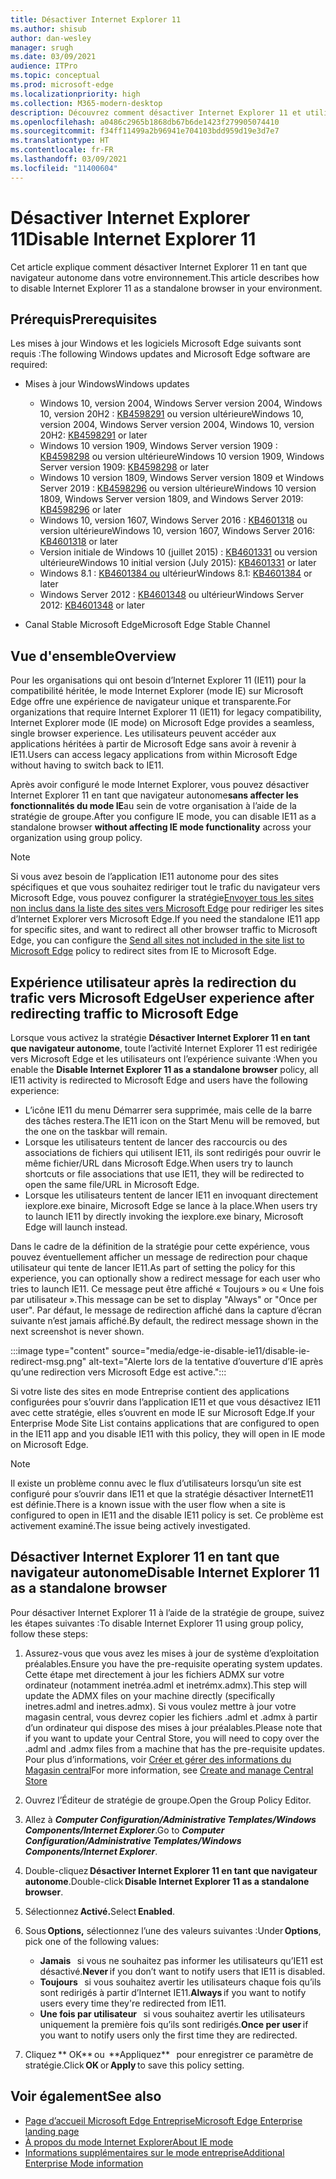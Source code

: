 ```yaml
---
title: Désactiver Internet Explorer 11
ms.author: shisub
author: dan-wesley
manager: srugh
ms.date: 03/09/2021
audience: ITPro
ms.topic: conceptual
ms.prod: microsoft-edge
ms.localizationpriority: high
ms.collection: M365-modern-desktop
description: Découvrez comment désactiver Internet Explorer 11 et utiliser le mode Internet Explorer dans Microsoft Edge.
ms.openlocfilehash: a0486c2965b1868db67b6de1423f279905074410
ms.sourcegitcommit: f34ff11499a2b96941e704103bdd959d19e3d7e7
ms.translationtype: HT
ms.contentlocale: fr-FR
ms.lasthandoff: 03/09/2021
ms.locfileid: "11400604"
---
```

# <a name="disable-internet-explorer-11"></a><span data-ttu-id="4dc7e-103">Désactiver Internet Explorer 11</span><span class="sxs-lookup"><span data-stu-id="4dc7e-103">Disable Internet Explorer 11</span></span>

<span data-ttu-id="4dc7e-104">Cet article explique comment désactiver Internet Explorer 11 en tant que navigateur autonome dans votre environnement.</span><span class="sxs-lookup"><span data-stu-id="4dc7e-104">This article describes how to disable Internet Explorer 11 as a standalone browser in your environment.</span></span>

## <a name="prerequisites"></a><span data-ttu-id="4dc7e-105">Prérequis</span><span class="sxs-lookup"><span data-stu-id="4dc7e-105">Prerequisites</span></span>

<span data-ttu-id="4dc7e-106">Les mises à jour Windows et les logiciels Microsoft Edge suivants sont requis :</span><span class="sxs-lookup"><span data-stu-id="4dc7e-106">The following Windows updates and Microsoft Edge software are required:</span></span>

- <span data-ttu-id="4dc7e-107">Mises à jour Windows</span><span class="sxs-lookup"><span data-stu-id="4dc7e-107">Windows updates</span></span>

  - <span data-ttu-id="4dc7e-108">Windows 10, version 2004, Windows Server version 2004, Windows 10, version 20H2 : [KB4598291](https://support.microsoft.com/topic/february-2-2021-kb4598291-os-builds-19041-789-and-19042-789-preview-6a766199-a4f1-616e-1f5c-58bdc3ca5e3b) ou version ultérieure</span><span class="sxs-lookup"><span data-stu-id="4dc7e-108">Windows 10, version 2004, Windows Server version 2004, Windows 10, version 20H2: [KB4598291](https://support.microsoft.com/topic/february-2-2021-kb4598291-os-builds-19041-789-and-19042-789-preview-6a766199-a4f1-616e-1f5c-58bdc3ca5e3b) or later</span></span>
  - <span data-ttu-id="4dc7e-109">Windows 10 version 1909, Windows Server version 1909 : [KB4598298](https://support.microsoft.com/topic/january-21-2021-kb4598298-os-build-18363-1350-preview-02dfd9ba-91a2-1b82-dede-42f288c02511) ou version ultérieure</span><span class="sxs-lookup"><span data-stu-id="4dc7e-109">Windows 10 version 1909, Windows Server version 1909: [KB4598298](https://support.microsoft.com/topic/january-21-2021-kb4598298-os-build-18363-1350-preview-02dfd9ba-91a2-1b82-dede-42f288c02511) or later</span></span>
  - <span data-ttu-id="4dc7e-110">Windows 10 version 1809, Windows Server version 1809 et Windows Server 2019 : [KB4598296](https://support.microsoft.com/topic/january-21-2021-kb4598296-os-build-17763-1728-preview-4c0931ff-45b7-ff59-5e00-c03b5afb363d) ou version ultérieure</span><span class="sxs-lookup"><span data-stu-id="4dc7e-110">Windows 10 version 1809, Windows Server version 1809, and Windows Server 2019: [KB4598296](https://support.microsoft.com/topic/january-21-2021-kb4598296-os-build-17763-1728-preview-4c0931ff-45b7-ff59-5e00-c03b5afb363d) or later</span></span>
  - <span data-ttu-id="4dc7e-111">Windows 10, version 1607, Windows Server 2016 : [KB4601318](https://support.microsoft.com/topic/february-9-2021-kb4601318-os-build-14393-4225-c5e3de6c-e3e6-ffb5-6197-48b9ce16446e) ou version ultérieure</span><span class="sxs-lookup"><span data-stu-id="4dc7e-111">Windows 10, version 1607, Windows Server 2016: [KB4601318](https://support.microsoft.com/topic/february-9-2021-kb4601318-os-build-14393-4225-c5e3de6c-e3e6-ffb5-6197-48b9ce16446e) or later</span></span>
   - <span data-ttu-id="4dc7e-112">Version initiale de Windows 10 (juillet 2015) : [KB4601331](https://support.microsoft.com/office/february-9-2021%e2%80%94kb4601331-os-build-10240-18842-6227d078-fef3-8d67-27e0-1882e6cb79ff?ui=en-US&rs=en-US&ad=US) ou version ultérieure</span><span class="sxs-lookup"><span data-stu-id="4dc7e-112">Windows 10 initial version (July 2015): [KB4601331](https://support.microsoft.com/office/february-9-2021%e2%80%94kb4601331-os-build-10240-18842-6227d078-fef3-8d67-27e0-1882e6cb79ff?ui=en-US&rs=en-US&ad=US) or later</span></span>
  - <span data-ttu-id="4dc7e-113">Windows 8.1 : [KB4601384 ou](https://support.microsoft.com/topic/february-9-2021-kb4601384-monthly-rollup-16bdbb75-dd4b-2910-abc5-7891c9756b96) ultérieur</span><span class="sxs-lookup"><span data-stu-id="4dc7e-113">Windows 8.1: [KB4601384](https://support.microsoft.com/topic/february-9-2021-kb4601384-monthly-rollup-16bdbb75-dd4b-2910-abc5-7891c9756b96) or later</span></span>
  - <span data-ttu-id="4dc7e-114">Windows Server 2012 : [KB4601348](https://support.microsoft.com/topic/february-9-2021-kb4601348-monthly-rollup-2c338c0c-73d6-fb80-cc91-f1a86e80db0c) ou ultérieur</span><span class="sxs-lookup"><span data-stu-id="4dc7e-114">Windows Server 2012: [KB4601348](https://support.microsoft.com/topic/february-9-2021-kb4601348-monthly-rollup-2c338c0c-73d6-fb80-cc91-f1a86e80db0c) or later</span></span>
  
- <span data-ttu-id="4dc7e-115">Canal Stable Microsoft Edge</span><span class="sxs-lookup"><span data-stu-id="4dc7e-115">Microsoft Edge Stable Channel</span></span>


## <a name="overview"></a><span data-ttu-id="4dc7e-116">Vue d'ensemble</span><span class="sxs-lookup"><span data-stu-id="4dc7e-116">Overview</span></span>

<span data-ttu-id="4dc7e-117">Pour les organisations qui ont besoin d’Internet Explorer 11 (IE11) pour la compatibilité héritée, le mode Internet Explorer (mode IE) sur Microsoft Edge offre une expérience de navigateur unique et transparente.</span><span class="sxs-lookup"><span data-stu-id="4dc7e-117">For organizations that require Internet Explorer 11 (IE11) for legacy compatibility, Internet Explorer mode (IE mode) on Microsoft Edge provides a seamless, single browser experience.</span></span> <span data-ttu-id="4dc7e-118">Les utilisateurs peuvent accéder aux applications héritées à partir de Microsoft Edge sans avoir à revenir à IE11.</span><span class="sxs-lookup"><span data-stu-id="4dc7e-118">Users can access legacy applications from within Microsoft Edge without having to switch back to IE11.</span></span>

<span data-ttu-id="4dc7e-119">Après avoir configuré le mode Internet Explorer, vous pouvez désactiver Internet Explorer 11 en tant que navigateur autonome**sans affecter les fonctionnalités du mode IE**au sein de votre organisation à l’aide de la stratégie de groupe.</span><span class="sxs-lookup"><span data-stu-id="4dc7e-119">After you configure IE mode, you can disable IE11 as a standalone browser **without affecting IE mode functionality** across your organization using group policy.</span></span>

> [!NOTE]
> <span data-ttu-id="4dc7e-120">Si vous avez besoin de l’application IE11 autonome pour des sites spécifiques et que vous souhaitez rediriger tout le trafic du navigateur vers Microsoft Edge, vous pouvez configurer la stratégie[Envoyer tous les sites non inclus dans la liste des sites vers Microsoft Edge](https://docs.microsoft.com/deployedge/edge-ie-mode-policies#redirect-sites-from-ie-to-microsoft-edge) pour rediriger les sites d’Internet Explorer vers Microsoft Edge.</span><span class="sxs-lookup"><span data-stu-id="4dc7e-120">If you need the standalone IE11 app for specific sites, and want to redirect all other browser traffic to Microsoft Edge, you can configure the [Send all sites not included in the site list to Microsoft Edge](https://docs.microsoft.com/deployedge/edge-ie-mode-policies#redirect-sites-from-ie-to-microsoft-edge) policy to redirect sites from IE to Microsoft Edge.</span></span>

## <a name="user-experience-after-redirecting-traffic-to-microsoft-edge"></a><span data-ttu-id="4dc7e-121">Expérience utilisateur après la redirection du trafic vers Microsoft Edge</span><span class="sxs-lookup"><span data-stu-id="4dc7e-121">User experience after redirecting traffic to Microsoft Edge</span></span>

<span data-ttu-id="4dc7e-122">Lorsque vous activez la stratégie **Désactiver Internet Explorer 11 en tant que navigateur autonome**, toute l’activité Internet Explorer 11 est redirigée vers Microsoft Edge et les utilisateurs ont l’expérience suivante :</span><span class="sxs-lookup"><span data-stu-id="4dc7e-122">When you enable the **Disable Internet Explorer 11 as a standalone browser** policy, all IE11 activity is redirected to Microsoft Edge and users have the following experience:</span></span>

- <span data-ttu-id="4dc7e-123">L’icône IE11 du menu Démarrer sera supprimée, mais celle de la barre des tâches restera.</span><span class="sxs-lookup"><span data-stu-id="4dc7e-123">The IE11 icon on the Start Menu will be removed, but the one on the taskbar will remain.</span></span>
- <span data-ttu-id="4dc7e-124">Lorsque les utilisateurs tentent de lancer des raccourcis ou des associations de fichiers qui utilisent IE11, ils sont redirigés pour ouvrir le même fichier/URL dans Microsoft Edge.</span><span class="sxs-lookup"><span data-stu-id="4dc7e-124">When users try to launch shortcuts or file associations that use IE11, they will be redirected to open the same file/URL in Microsoft Edge.</span></span>
- <span data-ttu-id="4dc7e-125">Lorsque les utilisateurs tentent de lancer IE11 en invoquant directement iexplore.exe binaire, Microsoft Edge se lance à la place.</span><span class="sxs-lookup"><span data-stu-id="4dc7e-125">When users try to launch IE11 by directly invoking the iexplore.exe binary, Microsoft Edge will launch instead.</span></span>

<span data-ttu-id="4dc7e-126">Dans le cadre de la définition de la stratégie pour cette expérience, vous pouvez éventuellement afficher un message de redirection pour chaque utilisateur qui tente de lancer IE11.</span><span class="sxs-lookup"><span data-stu-id="4dc7e-126">As part of setting the policy for this experience, you can optionally show a redirect message for each user who tries to launch IE11.</span></span> <span data-ttu-id="4dc7e-127">Ce message peut être affiché « Toujours » ou « Une fois par utilisateur ».</span><span class="sxs-lookup"><span data-stu-id="4dc7e-127">This message can be set to display "Always" or "Once per user".</span></span> <span data-ttu-id="4dc7e-128">Par défaut, le message de redirection affiché dans la capture d’écran suivante n’est jamais affiché.</span><span class="sxs-lookup"><span data-stu-id="4dc7e-128">By default, the redirect message shown in the next screenshot is never shown.</span></span>

:::image type="content" source="media/edge-ie-disable-ie11/disable-ie-redirect-msg.png" alt-text="Alerte lors de la tentative d’ouverture d’IE après qu’une redirection vers Microsoft Edge est active.":::

<span data-ttu-id="4dc7e-130">Si votre liste des sites en mode Entreprise contient des applications configurées pour s’ouvrir dans l’application IE11 et que vous désactivez IE11 avec cette stratégie, elles s’ouvrent en mode IE sur Microsoft Edge.</span><span class="sxs-lookup"><span data-stu-id="4dc7e-130">If your Enterprise Mode Site List contains applications that are configured to open in the IE11 app and you disable IE11 with this policy, they will open in IE mode on Microsoft Edge.</span></span>
> [!NOTE]
> <span data-ttu-id="4dc7e-131">Il existe un problème connu avec le flux d’utilisateurs lorsqu’un site est configuré pour s’ouvrir dans IE11 et que la stratégie désactiver InternetE11 est définie.</span><span class="sxs-lookup"><span data-stu-id="4dc7e-131">There is a known issue with the user flow when a site is configured to open in IE11 and the disable IE11 policy is set.</span></span> <span data-ttu-id="4dc7e-132">Ce problème est activement examiné.</span><span class="sxs-lookup"><span data-stu-id="4dc7e-132">The issue being actively investigated.</span></span>

## <a name="disable-internet-explorer-11-as-a-standalone-browser"></a><span data-ttu-id="4dc7e-133">Désactiver Internet Explorer 11 en tant que navigateur autonome</span><span class="sxs-lookup"><span data-stu-id="4dc7e-133">Disable Internet Explorer 11 as a standalone browser</span></span>

<span data-ttu-id="4dc7e-134">Pour désactiver Internet Explorer 11 à l’aide de la stratégie de groupe, suivez les étapes suivantes :</span><span class="sxs-lookup"><span data-stu-id="4dc7e-134">To disable Internet Explorer 11 using group policy, follow these steps:</span></span>

1. <span data-ttu-id="4dc7e-135">Assurez-vous que vous avez les mises à jour de système d’exploitation préalables.</span><span class="sxs-lookup"><span data-stu-id="4dc7e-135">Ensure you have the pre-requisite operating system updates.</span></span> <span data-ttu-id="4dc7e-136">Cette étape met directement à jour les fichiers ADMX sur votre ordinateur (notamment inetréa.adml et inetrémx.admx).</span><span class="sxs-lookup"><span data-stu-id="4dc7e-136">This step will update the ADMX files on your machine directly (specifically inetres.adml and inetres.admx).</span></span> <span data-ttu-id="4dc7e-137">Si vous voulez mettre à jour votre magasin central, vous devrez copier les fichiers .adml et .admx à partir d’un ordinateur qui dispose des mises à jour préalables.</span><span class="sxs-lookup"><span data-stu-id="4dc7e-137">Please note that if you want to update your Central Store, you will need to copy over the .adml and .admx files from a machine that has the pre-requisite updates.</span></span> <span data-ttu-id="4dc7e-138">Pour plus d’informations, voir [Créer et gérer des informations du Magasin central](https://docs.microsoft.com/troubleshoot/windows-client/group-policy/create-and-manage-central-store)</span><span class="sxs-lookup"><span data-stu-id="4dc7e-138">For more information, see [Create and manage Central Store](https://docs.microsoft.com/troubleshoot/windows-client/group-policy/create-and-manage-central-store)</span></span>
2. <span data-ttu-id="4dc7e-139">Ouvrez l’Éditeur de stratégie de groupe.</span><span class="sxs-lookup"><span data-stu-id="4dc7e-139">Open the Group Policy Editor.</span></span>
3. <span data-ttu-id="4dc7e-140">Allez à ***Computer Configuration/Administrative Templates/Windows Components/Internet Explorer***.</span><span class="sxs-lookup"><span data-stu-id="4dc7e-140">Go to ***Computer Configuration/Administrative Templates/Windows Components/Internet Explorer***.</span></span> 
4. <span data-ttu-id="4dc7e-141">Double-cliquez **Désactiver Internet Explorer 11 en tant que navigateur autonome**.</span><span class="sxs-lookup"><span data-stu-id="4dc7e-141">Double-click **Disable Internet Explorer 11 as a standalone browser**.</span></span>
5. <span data-ttu-id="4dc7e-142">Sélectionnez **Activé.**</span><span class="sxs-lookup"><span data-stu-id="4dc7e-142">Select **Enabled**.</span></span>
6. <span data-ttu-id="4dc7e-143">Sous **Options,** sélectionnez l’une des valeurs suivantes :</span><span class="sxs-lookup"><span data-stu-id="4dc7e-143">Under **Options**, pick one of the following values:</span></span>

   - <span data-ttu-id="4dc7e-144">**Jamais**   si vous ne souhaitez pas informer les utilisateurs qu’IE11 est désactivé.</span><span class="sxs-lookup"><span data-stu-id="4dc7e-144">**Never** if you don’t want to notify users that IE11 is disabled.</span></span>
   - <span data-ttu-id="4dc7e-145">**Toujours**   si vous souhaitez avertir les utilisateurs chaque fois qu’ils sont redirigés à partir d’Internet IE11.</span><span class="sxs-lookup"><span data-stu-id="4dc7e-145">**Always** if you want to notify users every time they're redirected from IE11.</span></span>
   - <span data-ttu-id="4dc7e-146">**Une fois par utilisateur**   si vous souhaitez avertir les utilisateurs uniquement la première fois qu’ils sont redirigés.</span><span class="sxs-lookup"><span data-stu-id="4dc7e-146">**Once per user** if you want to notify users only the first time they are redirected.</span></span>

7. <span data-ttu-id="4dc7e-147">Cliquez \*\* OK** ou  **Appliquez\*\*   pour enregistrer ce paramètre de stratégie.</span><span class="sxs-lookup"><span data-stu-id="4dc7e-147">Click **OK** or **Apply** to save this policy setting.</span></span>

## <a name="see-also"></a><span data-ttu-id="4dc7e-148">Voir également</span><span class="sxs-lookup"><span data-stu-id="4dc7e-148">See also</span></span>

- [<span data-ttu-id="4dc7e-149">Page d’accueil Microsoft Edge Entreprise</span><span class="sxs-lookup"><span data-stu-id="4dc7e-149">Microsoft Edge Enterprise landing page</span></span>](https://aka.ms/EdgeEnterprise)
- [<span data-ttu-id="4dc7e-150">À propos du mode Internet Explorer</span><span class="sxs-lookup"><span data-stu-id="4dc7e-150">About IE mode</span></span>](https://docs.microsoft.com/deployedge/edge-ie-mode)
- [<span data-ttu-id="4dc7e-151">Informations supplémentaires sur le mode entreprise</span><span class="sxs-lookup"><span data-stu-id="4dc7e-151">Additional Enterprise Mode information</span></span>](https://docs.microsoft.com/internet-explorer/ie11-deploy-guide/enterprise-mode-overview-for-ie11)
